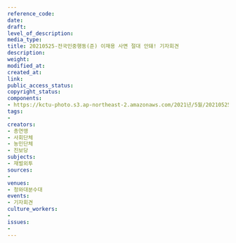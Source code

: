```yaml
---
reference_code: 
date: 
draft: 
level_of_description: 
media_type: 
title: 20210525-전국민중행동(준) 이재용 사면 절대 안돼! 기자회견
description: 
weight: 
modified_at: 
created_at: 
link: 
public_access_status: 
copyright_status: 
components:
- https://kctu-photo.s3.ap-northeast-2.amazonaws.com/2021년/5월/20210525-전국민중행동(준)+이재용+사면+절대+안돼!+기자회견/_1D20530.jpg
tags:
- 
creators:
- 총연맹
- 사회단체
- 농민단체
- 진보당
subjects:
- 재벌외투
sources:
- 
venues:
- 청와대분수대
events:
- 기자회견
culture_workers:
- 
issues:
- 
---
```

